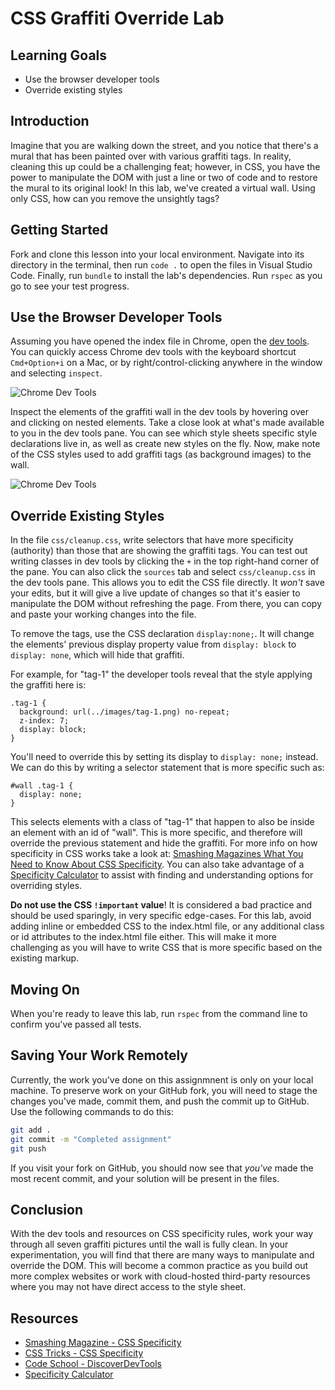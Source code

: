 # CSS Graffiti Override Lab

## Learning Goals

- Use the browser developer tools
- Override existing styles

## Introduction

Imagine that you are walking down the street, and you notice that there's a
mural that has been painted over with various graffiti tags. In reality,
cleaning this up could be a challenging feat; however, in CSS, you have the power
to manipulate the DOM with just a line or two of code and to restore the mural
to its original look! In this lab, we've created a virtual wall. Using only
CSS, how can you remove the unsightly tags?

## Getting Started

Fork and clone this lesson into your local environment. Navigate into its directory
in the terminal, then run `code .` to open the files in Visual Studio Code. Finally,
run `bundle` to install the lab's dependencies. Run `rspec` as you go to see your
test progress.

## Use the Browser Developer Tools

Assuming you have opened the index file in Chrome, open the [dev tools][tools].
You can quickly access Chrome dev tools with the keyboard shortcut
`Cmd+Option+i` on a Mac, or by right/control-clicking anywhere in the window
and selecting `inspect`.

![Chrome Dev Tools](https://curriculum-content.s3.amazonaws.com/fewds-css/css-graffiti-override/inspect1.png "Open the Chrome dev tools")

Inspect the elements of the graffiti wall in the dev tools by hovering
over and clicking on nested elements. Take a close look at what's made available
to you in the dev tools pane. You can see which style sheets specific style
declarations live in, as well as create new styles on the fly. Now, make note
of the CSS styles used to add graffiti tags (as background images) to the wall.

![Chrome Dev Tools](https://curriculum-content.s3.amazonaws.com/fewds-css/css-graffiti-override/inspect2.png "Inspect the styles on each element")

## Override Existing Styles

In the file `css/cleanup.css`, write selectors that have more specificity
(authority) than those that are showing the graffiti tags. You can test out
writing classes in dev tools by clicking the `+` in the top right-hand corner
of the pane. You can also click the `sources` tab and select `css/cleanup.css`
in the dev tools pane. This allows you to edit the CSS file directly. It
*won't* save your edits, but it will give a live update of changes so that
it's easier to manipulate the DOM without refreshing the page. From there, you
can copy and paste your working changes into the file.

To remove the tags, use the CSS declaration `display:none;`. It will change the
elements' previous display property value from `display: block` to `display:
none`, which will hide that graffiti.

For example, for "tag-1" the developer tools reveal that the style applying the
graffiti here is:

```
.tag-1 {
  background: url(../images/tag-1.png) no-repeat;
  z-index: 7;
  display: block;
}
```

You'll need to override this by setting its display to `display: none;`
instead. We can do this by writing a selector statement that is more specific
such as:

```
#wall .tag-1 {
  display: none;
}
```

This selects elements with a class of "tag-1" that happen to also be inside an
element with an id of "wall". This is more specific, and therefore will
override the previous statement and hide the graffiti. For more info on how
specificity in CSS works take a look at: [Smashing Magazines What You Need to
Know About CSS Specificity][smash].  You can also take advantage of a
[Specificity Calculator][spec-calc] to assist with finding and understanding
options for overriding styles.

**Do not use the CSS `!important` value**! It is considered a bad practice and
should be used sparingly, in very specific edge-cases. For this lab, avoid
adding inline or embedded CSS to the index.html file, or any additional class
or id attributes to the index.html file either.  This will make it more
challenging as you will have to write CSS that is more specific based on the
existing markup.

## Moving On

When you're ready to leave this lab, run `rspec` from the command line to confirm you've passed all tests.

## Saving Your Work Remotely

Currently, the work you've done on this assignmnent is only on your local
machine. To preserve work on your GitHub fork, you will need to stage the
changes you've made, commit them, and push the commit up to GitHub. Use
the following commands to do this:

```sh
git add .
git commit -m "Completed assignment"
git push
```

If you visit your fork on GitHub, you should now see that _you've_ made the most
recent commit, and your solution will be present in the files.

## Conclusion

With the dev tools and resources on CSS specificity rules, work your way
through all seven graffiti pictures until the wall is fully clean. In your
experimentation, you will find that there are many ways to manipulate and
override the DOM. This will become a common practice as you build out more
complex websites or work with cloud-hosted third-party resources where you may
not have direct access to the style sheet.

## Resources

 * [Smashing Magazine - CSS Specificity](http://www.smashingmagazine.com/2007/07/27/css-specificity-things-you-should-know/)
 * [CSS Tricks - CSS Specificity](http://css-tricks.com/specifics-on-css-specificity/)
 * [Code School - DiscoverDevTools](http://discover-devtools.codeschool.com/)
 * [Specificity Calculator](https://specificity.keegan.st/)

[tools]: http://discover-devtools.codeschool.com/
[smash]: http://www.smashingmagazine.com/2007/07/27/css-specificity-things-you-should-know/
[spec-calc]: https://specificity.keegan.st/

